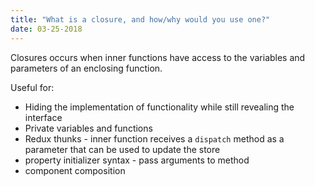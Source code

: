 ```yaml
---
title: "What is a closure, and how/why would you use one?"
date: 03-25-2018
---
```


Closures occurs when inner functions have access to the variables and parameters of an enclosing function.

Useful for:

- Hiding the implementation of functionality while still revealing the interface
- Private variables and functions
- Redux thunks - inner function receives a `dispatch` method as a parameter that can be used to update the store
- property initializer syntax - pass arguments to method
- component composition